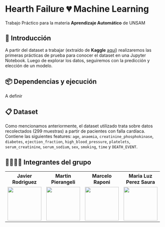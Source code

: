 # Hearth Failure 💔 Machine Learning

Trabajo Práctico para la materia **Aprendizaje Automático** de UNSAM


## 📝 Introducción

A partir del dataset a trabajar (extraído de **Kaggle** [aquí](https://www.kaggle.com/andrewmvd/heart-failure-clinical-data)) realizaremos las primeras prácticas de prueba para conocer el dataset en una Jupyter Notebook.
Luego de explorar los datos, seguiremos con la predicción y elección de un modelo.


## 📦 Dependencias y ejecución
A definir

## 📋 Dataset

Como mencionamos anteriormente, el dataset utilizado trata sobre datos recolectados (299 muestras) a partir de pacientes con falla cardíaca. Contiene las siguientes features: `age`, `anaemia`, `creatinine_phosphokinase`, `diabetes`, `ejection_fraction`, `high_blood_pressure`, `platelets`, `serum_creatinine`, `serum_sodium`, `sex`, `smoking`, `time` y `DEATH_EVENT`.


## 👩‍🎓👨‍🎓 Integrantes del grupo

<table align="center">
    <tr>
        <th>
            Javier Rodriguez
        </th>
        <th>
            Martin Pierangeli
        </th>
        <th>
            Marcelo Raponi
        </th>
        <th>
            Maria Luz Perez Saura
        </th>
    </tr>
    <tr>
        <td align="center">
        <a href="https://github.com/JaviCeRodriguez">
            <img src="https://avatars.githubusercontent.com/u/68615684?v=4" width=110 height=110 />
        </a>
        </td>
        <td align="center">
        <a href="https://github.com/mpierangeli">
            <img src="https://avatars.githubusercontent.com/u/75583581?v=4" width=110 height=110 />
        </a>
        </td>
        <td align="center">
        <a href="https://github.com/mraponi74">
            <img src="https://avatars.githubusercontent.com/u/88469172?v=4" width=110 height=110 />
        </a>
        </td>
        <td align="center">
        <a href="https://github.com/Luzperezsaura">
            <img src="https://avatars.githubusercontent.com/u/87423696?v=4" width=110 height=110 />
        </a>
        </td>
    </tr>
</table>
